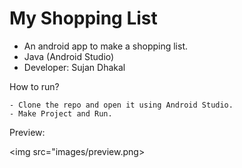 # My Shopping List

  - An android app to make a shopping list.
  - Java (Android Studio)
  - Developer: Sujan Dhakal
  
  
  How to run?
  
    - Clone the repo and open it using Android Studio.
    - Make Project and Run. 


Preview:

<img src="images/preview.png>
